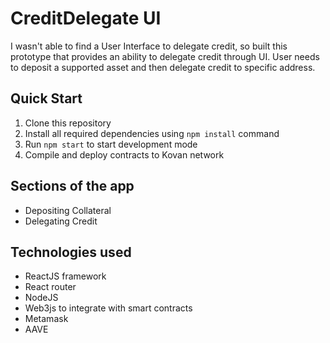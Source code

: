 # CreditDelegate UI

I wasn't able to find a User Interface to delegate credit, so built this prototype that provides an ability to delegate credit through UI. User needs to deposit a supported asset and then delegate credit to specific address. 

## Quick Start

1. Clone this repository 
2. Install all required dependencies using `npm install` command
3. Run `npm start` to start development mode
4. Compile and deploy contracts to Kovan network


## Sections of the app

- Depositing Collateral
- Delegating Credit


## Technologies used

- ReactJS framework
- React router
- NodeJS
- Web3js to integrate with smart contracts
- Metamask
- AAVE

